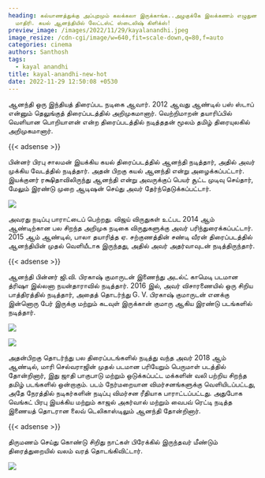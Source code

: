 ```yaml
---
heading: கல்யாணத்துக்கு அப்புறமும் கலக்கலா இருக்காங்க..அழகுக்கே இலக்கணம் எழுதுன
  மாதிரி. கயல் ஆனந்தியில் லேட்டஸ்ட் ஸ்டைலிஷ் கிளிக்ஸ்!
preview_image: /images/2022/11/29/kayalanandhi.jpeg
image_resize: /cdn-cgi/image/w=640,fit=scale-down,q=80,f=auto
categories: cinema
authors: Santhosh
tags:
  - kayal anandhi
title: kayal-anandhi-new-hot
date: 2022-11-29 12:50:08 +0530
---
```

ஆனந்தி ஒரு இந்தியத் திரைப்பட நடிகை ஆவார். 2012 ஆவது ஆண்டில் பஸ் ஸ்டாப் என்னும் தெலுங்குத் திரைப்படத்தில் அறிமுகமானார். வெற்றிமாறன் தயாரிப்பில் வெளியான பொறியாளன் என்ற திரைப்படத்தில் நடித்ததன் மூலம் தமிழ் திரையுலகில் அறிமுகமானார்.

{{< adsense >}}


பின்னர் பிரபு சாலமன் இயக்கிய கயல் திரைப்படத்தில் ஆனந்தி நடித்தார், அதில் அவர் முக்கிய வேடத்தில் நடித்தார். அதன் பிறகு கயல் ஆனந்தி என்று அழைக்கப்பட்டார். இயக்குனர் ரக்ஷிதாவிலிருந்து ஆனந்தி என்று அவருக்குப் பெயர் சூட்ட முடிவு செய்தார், மேலும் இரண்டு முறை ஆடிஷன் செய்து அவர் தேர்ந்தெடுக்கப்பட்டார்.

![](/images/2022/11/29/kayal-anandhi-new-hot66.jpeg)

அவரது நடிப்பு பாராட்டைப் பெற்றது. விஜய் விருதுகள் உட்பட 2014 ஆம் ஆண்டிற்கான பல சிறந்த அறிமுக நடிகை விருதுகளுக்கு அவர் பரிந்துரைக்கப்பட்டார்.
2015 ஆம் ஆண்டில், பாலா தயாரித்த ஏ. சற்குணத்தின் சண்டி வீரன் திரைப்படத்தில் ஆனந்தியின் முதல் வெளியீடாக இருந்தது, அதில் அவர் அதர்வாவுடன் நடித்திருந்தார். 

{{< adsense >}}

ஆனந்தி பின்னர் ஜி.வி. பிரகாஷ் குமாருடன் இணைந்து அடல்ட் காமெடி படமான த்ரிஷா இல்லனா நயன்தாராவில் நடித்தார். 2016 இல், அவர் விசாரணையில் ஒரு சிறிய பாத்திரத்தில் நடித்தார், அதைத் தொடர்ந்து G. V. பிரகாஷ் குமாருடன் எனக்கு இன்னொரு பேர் இருக்கு மற்றும் கடவுள் இருக்கான் குமாரு ஆகிய இரண்டு படங்களில் நடித்தார்.


![](/images/2022/11/29/kayal-anandhi-new-hot44.jpeg)

![](/images/2022/11/29/kayal-anandhi-new-hot.jpeg)

அதன்பிறகு தொடர்ந்து பல திரைப்படங்களில் நடித்து வந்த அவர் 2018 ஆம் ஆண்டில், மாரி செல்வராஜின் முதல் படமான பரியேறும் பெருமாள் படத்தில் தோன்றினார், இது ஜாதி பாகுபாடு மற்றும் ஒடுக்கப்பட்ட மக்களின் வலி பற்றிய சிறந்த தமிழ் படங்களில் ஒன்றாகும். படம் நேர்மறையான விமர்சனங்களுக்கு வெளியிடப்பட்டது, அதே நேரத்தில் நடிகர்களின் நடிப்பு விமர்சன ரீதியாக பாராட்டப்பட்டது. அதுபோக வெங்கட் பிரபு இயக்கிய மற்றும் காஜல் அகர்வால் மற்றும் வைபவ் ரெட்டி நடித்த இணையத் தொடரான ​​லைவ் டெலிகாஸ்டிலும் ஆனந்தி தோன்றினார்.

{{< adsense >}}


திருமணம் செய்து கொண்டு சிறிது நாட்கள் பிரேக்கில் இருந்தவர் மீண்டும் திரைத்துறையில் வலம் வரத் தொடங்கிவிட்டார்.

![](/images/2022/11/29/kayal-anandhi-new-hot88.jpeg)